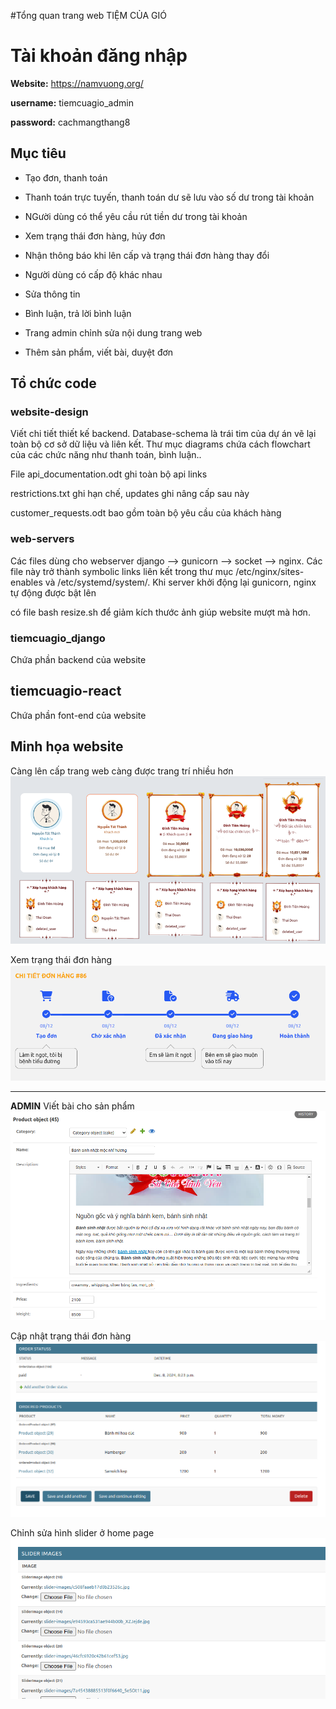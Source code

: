#Tổng quan trang web TIỆM CỦA GIÓ


# Tài khoản đăng nhập
**Website:** https://namvuong.org/

**username:** tiemcuagio_admin

**password:** cachmangthang8
## Mục tiêu
- Tạo đơn, thanh toán
- Thanh toán trực tuyến, thanh toán dư sẽ lưu vào số dư trong tài khoản
- NGười dùng có thể yêu cầu rút tiền dư trong tài khoản 
- Xem trạng thái đơn hàng, hủy đơn
- Nhận thông báo khi lên cấp và trạng thái đơn hàng thay đổi

- Người dùng có cấp độ khác nhau
- Sửa thông tin
- Bình luận, trả lời bình luận

- Trang admin chỉnh sửa nội dung trang web
- Thêm sản phẩm, viết bài, duyệt đơn

## Tổ chức code
### website-design
Viết chi tiết thiết kế backend. Database-schema là trái tim của dự án vẽ lại toàn bộ cơ sở dữ liệu và liên kết.
Thư mục diagrams chứa cách flowchart của các chức năng như thanh toán, bình luận..

File api_documentation.odt ghi toàn bộ api links

restrictions.txt ghi hạn chế, updates ghi nâng cấp sau này

customer_requests.odt bao gồm toàn bộ yêu cầu của khách hàng

### web-servers
Các files dùng cho webserver django --> gunicorn --> socket --> nginx. 
Các file này trở thành symbolic links liên kết trong thư mục /etc/nginx/sites-enables và /etc/systemd/system/.
Khi server khởi động lại gunicorn, nginx tự động được bật lên

có file bash resize.sh để giảm kích thước ảnh giúp website mượt mà hơn.

### tiemcuagio_django 
Chứa phần backend của website

## tiemcuagio-react
Chứa phần font-end của website

## Minh họa website
Càng lên cấp trang web càng được trang trí nhiều hơn
![level](./images/level.png)

Xem trạng thái đơn hàng
![order_status](./images/order_status.png)


---
**ADMIN**
Viết bài cho sản phẩm 
![create_product](./images/create_product.png)

Cập nhật trạng thái đơn hàng
![update_order_status](./images/update_order_status.png)

Chỉnh sửa hình slider ở home page
![slider](./images/slider.png)






















